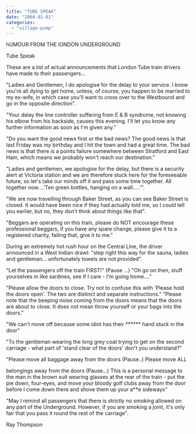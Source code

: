```yaml
---
title: "TUBE SPEAK"
date: "2004-01-01"
categories: 
  - "village-pump"
---
```


hUMOUR FROM THE lONDON UNDERGROUND

Tube Speak

These are a list of actual announcements that London Tube train drivers have made to their passengers...

"Ladies and Gentlemen, I do apologise for the delay to your service. I know you're all dying to get home, unless, of course, you happen to be married to my ex-wife, in which case you'll want to cross over to the Westbound and go in the opposite direction".

"Your delay the line controller suffering from E & B syndrome, not knowing his elbow from his backside, causes this evening. I'll let you know any further information as soon as I'm given any."

"Do you want the good news first or the bad news? The good news is that last Friday was my birthday and I hit the town and had a great time. The bad news is that there is a points failure somewhere between Stratford and East Ham, which means we probably won't reach our destination."

"Ladies and gentlemen, we apologise for the delay, but there is a security alert at Victoria station and we are therefore stuck here for the foreseeable future, so let's take our minds off it and pass some time together. All together now....'Ten green bottles, hanging on a wall.....'".

"We are now travelling through Baker Street, as you can see Baker Street is closed. It would have been nice if they had actually told me, so I could tell you earlier, but no, they don't think about things like that".

"Beggars are operating on this train, please do NOT encourage these professional beggars, if you have any spare change, please give it to a registered charity, failing that, give it to me."

During an extremely hot rush hour on the Central Line, the driver announced in a West Indian drawl: "step right this way for the sauna, ladies and gentleman... unfortunately towels are not provided".

"Let the passengers off the train FIRST!" (Pause ...) "Oh go on then, stuff yourselves in like sardines, see if I care - I'm going home...."

"Please allow the doors to close. Try not to confuse this with 'Please hold the doors open'. The two are distinct and separate instructions." "Please note that the beeping noise coming from the doors means that the doors are about to close. It does not mean throw yourself or your bags into the doors."

"We can't move off because some idiot has their \*\*\*\*\*\* hand stuck in the door"

"To the gentleman wearing the long grey coat trying to get on the second carriage - what part of 'stand clear of the doors' don't you understand?"

"Please move all baggage away from the doors (Pause..) Please move ALL

belongings away from the doors (Pause...) This is a personal message to the man in the brown suit wearing glasses at the rear of the train - put the pie down, four-eyes, and move your bloody golf clubs away from the door before I come down there and shove them up your a\*\*e sideways"

"May I remind all passengers that there is strictly no smoking allowed on any part of the Underground. However, if you are smoking a joint, it's only fair that you pass it round the rest of the carriage".

Ray Thompson
